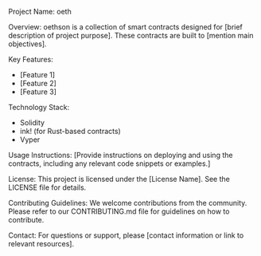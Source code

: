 Project Name: oeth

Overview:
oethson is a collection of smart contracts designed for [brief description of project purpose]. These contracts are built to [mention main objectives].

Key Features:
- [Feature 1]
- [Feature 2]
- [Feature 3]

Technology Stack:
- Solidity
- ink! (for Rust-based contracts)
- Vyper

Usage Instructions:
[Provide instructions on deploying and using the contracts, including any relevant code snippets or examples.]

License:
This project is licensed under the [License Name]. See the LICENSE file for details.

Contributing Guidelines:
We welcome contributions from the community. Please refer to our CONTRIBUTING.md file for guidelines on how to contribute.

Contact:
For questions or support, please [contact information or link to relevant resources].

